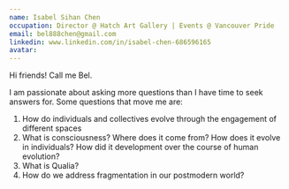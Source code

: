 ```yaml
---
name: Isabel Sihan Chen
occupation: Director @ Hatch Art Gallery | Events @ Vancouver Pride
email: bel888chen@gmail.com
linkedin: www.linkedin.com/in/isabel-chen-686596165
avatar:
---
```


Hi friends! Call me Bel.

I am passionate about asking more questions than I have time to seek answers for. Some questions that move me are:

1. How do individuals and collectives evolve through the engagement of different spaces
2. What is consciousness? Where does it come from? How does it evolve in individuals? How did it development over the course of human evolution?
3. What is Qualia?
4. How do we address fragmentation in our postmodern world?
